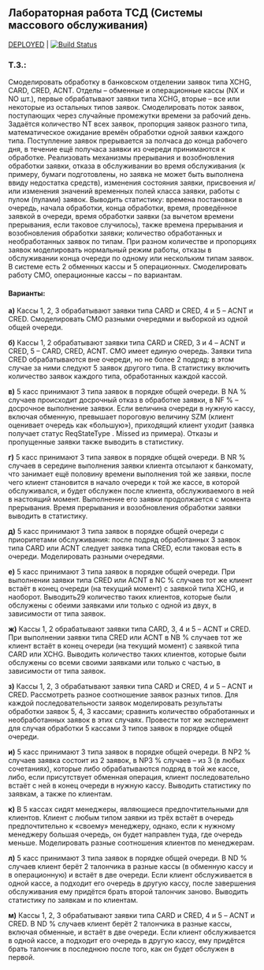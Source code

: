 ## Лабораторная работа ТСД (Системы массового обслуживания)

[DEPLOYED](https://cadaverine.github.io/queueing-system-lab/) | [![Build Status](https://travis-ci.com/cadaverine/queueing-system-lab.svg?branch=master)](https://travis-ci.com/cadaverine/queueing-system-lab)


### Т.З.:

Смоделировать обработку в банковском отделении заявок типа XCHG, CARD,
CRED, ACNT. Отделы – обменные и операционные кассы (NX и NO шт.), первые
обрабатывают заявки типа XCHG, вторые – все или некоторые из остальных типов
заявок. Смоделировать поток заявок, поступающих через случайные промежутки
времени за рабочий день. Задаётся количество NT всех заявок, пропорция заявок
разного типа, математическое ожидание времён обработки одной заявки каждого
типа. Поступление заявок прерывается за полчаса до конца рабочего дня, в течение
ещё получаса заявки из очереди принимаются к обработке.
Реализовать механизмы прерывания и возобновления обработки заявки, отказа в
обслуживании во время обслуживания (к примеру, бумаги подготовлены, но заявка не
может быть выполнена ввиду недостатка средств), изменения состояния заявки,
присвоения и/или изменения значений временных полей класса заявки, работы с
пулом (пулами) заявок. Выводить статистику: времена постановки в очередь, начала
обработки, конца обработки, время, проведённое заявкой в очереди, время обработки
заявки (за вычетом времени прерывания, если таковое случилось), также времена
прерывания и возобновления обработки заявки; количество обработанных и
необработанных заявок по типам. При разном количестве и пропорциях заявок
моделировать нормальный режим работы, отказы в обслуживании конца очереди по
одному или нескольким типам заявок. В системе есть 2 обменных кассы и 5
операционных. Смоделировать работу СМО, операционные кассы – по вариантам.

#### Варианты:

**а)** Кассы 1, 2, 3 обрабатывают заявки типа CARD и CRED, 4 и 5 – ACNT и
CRED. Смоделировать СМО разными очередями и выборкой из одной общей
очереди.

**б)** Кассы 1, 2 обрабатывают заявки типа CARD и CRED, 3 и 4 – ACNT и
CRED, 5 – CARD, CRED, ACNT. СМО имеет единую очередь. Заявки типа CRED
обрабатываются вне очереди, но не более 2 подряд: в этом случае за ними следуют 5
заявок другого типа. В статистику включить количество заявок каждого типа,
обработанных каждой кассой.

**в)** 5 касс принимают 3 типа заявок в порядке общей очереди. В NA %
случаев происходит досрочный отказ в обработке заявки, в NF % – досрочное
выполнение заявки. Если величина очереди в нужную кассу, включая обменную,
превышает пороговую величину SZM (клиент оценивает очередь как «большую»),
приходящий клиент уходит (заявка получает статус ReqStateType . Missed из примера).
Отказы и пропущенные заявки также выводить в статистику.

**г)** 5 касс принимают 3 типа заявок в порядке общей очереди. В NR %
случаев в середине выполнения заявки клиента отсылают к банкомату, что занимает
ещё половину времени выполнения той же заявки, после чего клиент становится в
начало очереди к той же кассе, в которой обслуживался, и будет обслужен после
клиента, обслуживаемого в ней в настоящий момент. Выполнение его заявки
продолжается с момента прерывания. Время прерывания и возобновления обработки
заявки выводить в статистику.

**д)** 5 касс принимают 3 типа заявок в порядке общей очереди с приоритетами
обслуживания: после подряд обработанных 3 заявок типа CARD или ACNT следует
заявка типа CRED, если таковая есть в очереди. Моделировать разными очередями.

**е)** 5 касс принимают 3 типа заявок в порядке общей очереди. При
выполнении заявки типа CRED или ACNT в NC % случаев тот же клиент встаёт в
конец очереди (на текущий момент) с заявкой типа XCHG, и наоборот. Выводить29
количество таких клиентов, которые были обслужены с обеими заявками или только с
одной из двух, в зависимости от типа заявок.

**ж)** Кассы 1, 2 обрабатывают заявки типа CARD, 3, 4 и 5 – ACNT и CRED.
При выполнении заявки типа CRED или ACNT в NB % случаев тот же клиент встаёт в
конец очереди (на текущий момент) с заявкой типа CARD или XCHG. Выводить
количество таких клиентов, которые были обслужены со всеми своими заявками или
только с частью, в зависимости от типа заявок.

**з)** Кассы 1, 2, 3 обрабатывают заявки типа CARD и CRED, 4 и 5 – ACNT и
CRED. Рассмотреть разное соотношение заявок разных типов. Для каждой
последовательности заявок моделировать результаты обработки заявок 5, 4, 3
кассами; сравнить количество обработанных и необработанных заявок в этих случаях.
Провести тот же эксперимент для случая обработки 5 кассами 3 типов заявок в
порядке общей очереди.

**и)** 5 касс принимают 3 типа заявок в порядке общей очереди. В NP2 %
случаев заявка состоит из 2 заявок, в NP3 % случаев – из 3 (в любых сочетаниях),
которые либо обрабатываются подряд в той же кассе, либо, если присутствует
обменная операция, клиент последовательно встаёт с ней в конец очереди в нужную
кассу. Выводить статистику по заявкам, а также по клиентам.

**к)** В 5 кассах сидят менеджеры, являющиеся предпочтительными для
клиентов. Клиент с любым типом заявки из трёх встаёт в очередь предпочтительно к
«своему» менеджеру, однако, если к нужному менеджеру большая очередь, он будет
направлен туда, где очередь меньше. Моделировать разные соотношения клиентов по
менеджерам.

**л)** 5 касс принимают 3 типа заявок в порядке общей очереди. В ND %
случаев клиент берёт 2 талончика в разные кассы (в обменную кассу и в
операционную) и встаёт в две очереди. Если клиент обслуживается в одной кассе, а
подходит его очередь в другую кассу, после завершения обслуживания ему придётся
брать второй талончик заново. Выводить статистику по заявкам и по клиентам.

**м)** Кассы 1, 2, 3 обрабатывают заявки типа CARD и CRED, 4 и 5 – ACNT и
CRED. В ND % случаев клиент берёт 2 талончика в разные кассы, включая обменные,
и встаёт в две очереди. Если клиент обслуживается в одной кассе, а подходит его
очередь в другую кассу, ему придётся брать талончик в последнюю после того, как он
будет обслужен в первой.
